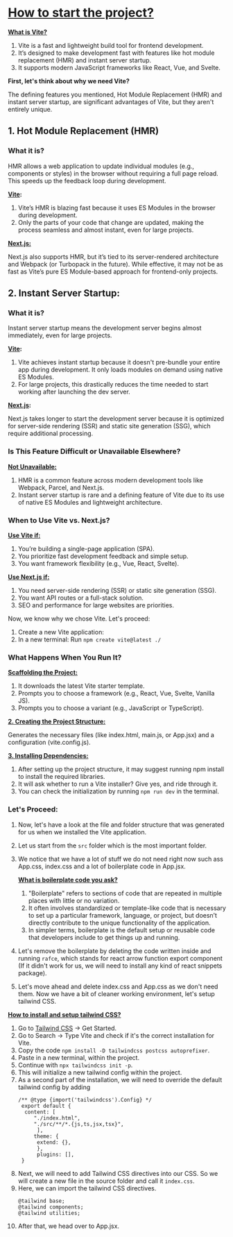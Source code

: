 # <u> How to start the project? </u>

**<u>What is Vite?</u>**

1.  Vite is a fast and lightweight build tool for frontend development.
2. It’s designed to make development fast with features like hot module replacement (HMR) and instant server startup.
3.  It supports modern JavaScript frameworks like React, Vue, and Svelte.

**First, let's think about why we need Vite?**

The defining features you mentioned, Hot Module Replacement (HMR) and instant server startup, are significant advantages of Vite, but they aren't entirely unique.

## 1. Hot Module Replacement (HMR)
### What it is?
HMR allows a web application to update individual modules (e.g., components or styles) in the browser without requiring a full page reload. This speeds up the feedback loop during development.

**<u>Vite</u>:**
1. Vite’s HMR is blazing fast because it uses ES Modules in the browser during development.
2. Only the parts of your code that change are updated, making the process seamless and almost instant, even for large projects.

**<u>Next.js:</u>**

Next.js also supports HMR, but it’s tied to its server-rendered architecture and Webpack (or Turbopack in the future). While effective, it may not be as fast as Vite’s pure ES Module-based approach for frontend-only projects.

## 2. Instant Server Startup:

### What it is?
Instant server startup means the development server begins almost immediately, even for large projects.

**<u>Vite</u>:**
1. Vite achieves instant startup because it doesn't pre-bundle your entire app during development. It only loads modules on demand using native ES Modules.
2. For large projects, this drastically reduces the time needed to start working after launching the dev server.

**<u>Next.js</u>:**

Next.js takes longer to start the development server because it is optimized for server-side rendering (SSR) and static site generation (SSG), which require additional processing.

### Is This Feature Difficult or Unavailable Elsewhere?
**<u>Not Unavailable:</u>**
1. HMR is a common feature across modern development tools like Webpack, Parcel, and Next.js.
2. Instant server startup is rare and a defining feature of Vite due to its use of native ES Modules and lightweight architecture.

### When to Use Vite vs. Next.js?
**<u>Use Vite if:</u>**

1. You’re building a single-page application (SPA).
2. You prioritize fast development feedback and simple setup.
3. You want framework flexibility (e.g., Vue, React, Svelte).

**<u>Use Next.js if:</u>**
1. You need server-side rendering (SSR) or static site generation (SSG).
2. You want API routes or a full-stack solution.
3. SEO and performance for large websites are priorities.

Now, we know why we chose Vite. Let's proceed:

1. Create a new Vite application:
2. In a new terminal: Run `npm create vite@latest ./`

### What Happens When You Run It?
**<u>Scaffolding the Project:</u>**

1. It downloads the latest Vite starter template.
2. Prompts you to choose a framework (e.g., React, Vue, Svelte, Vanilla JS).
3. Prompts you to choose a variant (e.g., JavaScript or TypeScript).

**<u>2. Creating the Project Structure:</u>**

Generates the necessary files (like index.html, main.js, or App.jsx) and a configuration (vite.config.js).

**<u>3. Installing Dependencies:</u>**
1. After setting up the project structure, it may suggest running npm install to install the required libraries.
2. It will ask whether to run a Vite installer? Give yes, and ride through it.
3. You can check the initialization by running `npm run dev` in the terminal.

### Let's Proceed:

1. Now, let's have a look at the file and folder structure that was generated for us when we installed the Vite application. 
2. Let us start from the `src` folder which is the most important folder. 
3. We notice that we have a lot of stuff we do not need right now such ass App.css, index.css and a lot of boilerplate code in App.jsx.

    **<u>What is boilerplate code you ask?</u>**
    1. "Boilerplate" refers to sections of code that are repeated in multiple places with little or no variation. 
    2. It often involves standardized or template-like code that is necessary to set up a particular framework, language, or project, but doesn’t directly contribute to the unique functionality of the application.
    3. In simpler terms, boilerplate is the default setup or reusable code that developers include to get things up and running.
 4. Let's remove the boilerplate by deleting the code written inside and running `rafce`, which stands for react arrow function export component (If it didn't work for us, we will need to install any kind of react snippets package).
 5. Let's move ahead and delete index.css and App.css as we don't need them. Now we have a bit of cleaner working environment, let's setup tailwind CSS.

**<u>How to install and setup tailwind CSS?</u>**
1. Go to [Tailwind CSS](https://www.tailwindcss.com) -> Get Started.
2. Go to Search -> Type Vite and check if it's the correct installation for Vite.
3. Copy the code `npm install -D tailwindcss postcss autoprefixer`.
4. Paste in a new terminal, within the project.
5. Continue with `npx tailwindcss init -p`.
6. This will initialize a new tailwind config within the project. 
7. As a second part of the installation, we will need to override the default tailwind config by adding 
   ```
   /** @type {import('tailwindcss').Config} */
    export default {
     content: [
        "./index.html",
        "./src/**/*.{js,ts,jsx,tsx}",
         ],
        theme: {
         extend: {},
         },
         plugins: [],
    }
    ```
8. Next, we will need to add Tailwind CSS directives into our CSS. So we will create a new file in the source folder and call it `index.css`.
9. Here, we can import the tailwind CSS directives.
    ```
    @tailwind base;
    @tailwind components;
    @tailwind utilities;
    ```
10. After that, we head over to App.jsx.